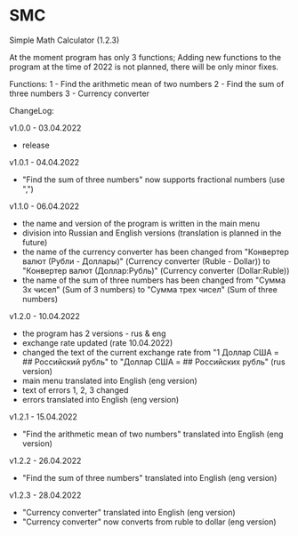 # SMC
Simple Math Calculator (1.2.3)

At the moment program has only 3 functions;
Adding new functions to the program at the time of 2022 is not planned, there will be only minor fixes.

Functions:
1 - Find the arithmetic mean of two numbers
2 - Find the sum of three numbers
3 - Currency converter

ChangeLog:

v1.0.0 - 03.04.2022
- release

v1.0.1 - 04.04.2022
- "Find the sum of three numbers" now supports fractional numbers (use ",")

v1.1.0 - 06.04.2022
- the name and version of the program is written in the main menu
- division into Russian and English versions (translation is planned in the future)
- the name of the currency converter has been changed from "Конвертер валют (Рубли - Доллары)" (Currency converter (Ruble - Dollar)) to "Конвертер валют (Доллар:Рубль)" (Currency converter (Dollar:Ruble))
- the name of the sum of three numbers has been changed from "Сумма 3х чисел" (Sum of 3 numbers) to "Сумма трех чисел" (Sum of three numbers) 

v1.2.0 - 10.04.2022
- the program has 2 versions - rus & eng
- exchange rate updated (rate 10.04.2022)
- changed the text of the current exchange rate from "1 Доллар США = ## Российский рубль" to "Доллар США = ## Российских рубль" (rus version)
- main menu translated into English (eng version)
- text of errors 1, 2, 3 changed
- errors translated into English (eng version)

v1.2.1 - 15.04.2022
- "Find the arithmetic mean of two numbers" translated into English (eng version)

v1.2.2 - 26.04.2022
- "Find the sum of three numbers" translated into English (eng version)

v1.2.3 - 28.04.2022
- "Currency converter" translated into English (eng version)
- "Currency converter" now converts from ruble to dollar (eng version)
